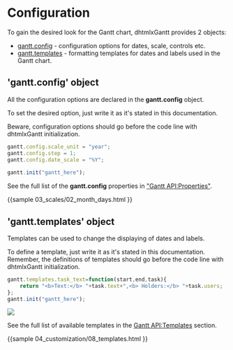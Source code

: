 Configuration
================================================

To gain the desired look for the Gantt chart, dhtmlxGantt provides 2 objects: 

- <a href="api/refs/gantt.md#properties">gantt.config</a> - configuration options for dates, scale, controls etc.
- <a href="api/refs/gantt.md#templates">gantt.templates</a> - formatting templates for dates and labels used in the Gantt chart.

'gantt.config' object
------------------------
All the configuration options are declared in the **gantt.config** object. 

To set the desired option, just write it as it's stated in this documentation.
  
Beware, configuration options should go before the code line with dhtmlxGantt initialization. 


~~~js
gantt.config.scale_unit = "year";
gantt.config.step = 1;
gantt.config.date_scale = "%Y";
 
gantt.init("gantt_here");
~~~

See the full list of the **gantt.config** properties in  ["Gantt API:Properties"](api/refs/gantt_props.md).

{{sample
	03_scales/02_month_days.html
}}

'gantt.templates' object
-------------------------------------

Templates can be used to change the displaying of dates and labels.

To define a template, just write it as it's stated in this documentation. Remember, the definitions of templates should go before the code line with dhtmlxGantt initialization.


~~~js
gantt.templates.task_text=function(start,end,task){
	return "<b>Text:</b> "+task.text+",<b> Holders:</b> "+task.users;
};
gantt.init("gantt_here");
~~~


<img src="desktop/gantt_templates.png"/>

See the full list of available templates in the [Gantt API:Templates](api/refs/gantt_templates.md) section. 

{{sample
	04_customization/08_templates.html
}}